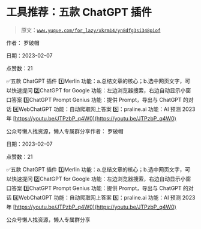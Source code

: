 # 工具推荐：五款 ChatGPT 插件

> 原文：[`www.yuque.com/for_lazy/xkrm14/yn8dfg3si348piof`](https://www.yuque.com/for_lazy/xkrm14/yn8dfg3si348piof)



作者： 罗破帽



日期：2023-02-07



点赞数：21



✅五款 ChatGPT 插件 1️⃣Merlin 功能：a.总结文章的核心；b.选中网页文字，可以快速提问 2️⃣ChatGPT for Google 功能：左边浏览器搜索，右边自动显示小窗口答案 3️⃣ChatGPT Prompt Genius 功能：提供 Prompt，导出与 ChatGPT 的对话 4️⃣WebChatGPT 功能：自动爬取网上答案 5️⃣：praline.ai 功能：AI 预测 2023 年 [https://youtu.be/JTPzbP_q4W0](https://youtu.be/JTPzbP_q4W0)



公众号懒人找资源，懒人专属群分享作者： 罗破帽



日期：2023-02-07



点赞数：21



✅五款 ChatGPT 插件 1️⃣Merlin 功能：a.总结文章的核心；b.选中网页文字，可以快速提问 2️⃣ChatGPT for Google 功能：左边浏览器搜索，右边自动显示小窗口答案 3️⃣ChatGPT Prompt Genius 功能：提供 Prompt，导出与 ChatGPT 的对话 4️⃣WebChatGPT 功能：自动爬取网上答案 5️⃣：praline.ai 功能：AI 预测 2023 年 [https://youtu.be/JTPzbP_q4W0](https://youtu.be/JTPzbP_q4W0)



公众号懒人找资源，懒人专属群分享

